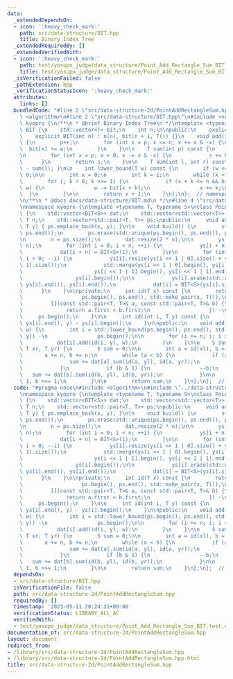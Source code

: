 ```yaml
---
data:
  _extendedDependsOn:
  - icon: ':heavy_check_mark:'
    path: src/data-structure/BIT.hpp
    title: Binary Index Tree
  _extendedRequiredBy: []
  _extendedVerifiedWith:
  - icon: ':heavy_check_mark:'
    path: test/yosupo_judge/data_structure/Point_Add_Rectangle_Sum_BIT.test.cpp
    title: test/yosupo_judge/data_structure/Point_Add_Rectangle_Sum_BIT.test.cpp
  _isVerificationFailed: false
  _pathExtension: hpp
  _verificationStatusIcon: ':heavy_check_mark:'
  attributes:
    links: []
  bundledCode: "#line 2 \"src/data-structure-2d/PointAddRectangleSum.hpp\"\n#include\
    \ <algorithm>\n#line 2 \"src/data-structure/BIT.hpp\"\n#include <vector>\nnamespace\
    \ kyopro {\n/**\n * @brief Binary Index Tree\n */\ntemplate <typename T>\nclass\
    \ BIT {\n    std::vector<T> bit;\n    int n;\n\npublic:\n    explicit BIT() {}\n\
    \    explicit BIT(int n) : n(n), bit(n + 1, T()) {}\n    void add(int p, T w)\
    \ {\n        p++;\n        for (int x = p; x <= n; x += x & -x) {\n          \
    \  bit[x] += w;\n        }\n    }\n\n    T sum(int p) const {\n        T s = 0;\n\
    \n        for (int x = p; x > 0; x -= x & -x) {\n            s += bit[x];\n  \
    \      }\n        return s;\n    }\n\n    T sum(int l, int r) const { return sum(r)\
    \ - sum(l); }\n\n    int lower_bound(T w) const {\n        if (w <= 0) return\
    \ 0;\n\n        int x = 0;\n        int k = 1;\n        while (k < n) k <<= 1;\n\
    \        for (; k > 0; k >>= 1) {\n            if (x + k <= n && bit[x + k] <\
    \ w) {\n                w -= bit[x + k];\n                x += k;\n          \
    \  }\n        }\n\n        return x + 1;\n    }\n};\n};  // namespace kyopro\n\
    \n/**\n * @docs docs/data-structure/BIT.md\n */\n#line 4 \"src/data-structure-2d/PointAddRectangleSum.hpp\"\
    \nnamespace kyopro {\ntemplate <typename T, typename S>\nclass PointAddRectangleSum\
    \ {\n    std::vector<BIT<S>> dat;\n    std::vector<std::vector<T>> ys;\n\n   \
    \ T n;\n    std::vector<std::pair<T, T>> ps;\npublic:\n     void add_point(T x,\
    \ T y) { ps.emplace_back(x, y); }\n\n    void build() {\n        std::sort(ps.begin(),\
    \ ps.end());\n        ps.erase(std::unique(ps.begin(), ps.end()), ps.end());\n\
    \n        n = ps.size();\n        dat.resize(2 * n);\n\n        ys.resize(2 *\
    \ n);\n        for (int i = 0; i < n; ++i) {\n            ys[i + n].emplace_back(ps[i].second);\n\
    \            dat[i + n] = BIT<S>(1);\n        }\n\n        for (int i = n - 1;\
    \ i > 0; --i) {\n            ys[i].resize(ys[i << 1 | 0].size() + ys[i << 1 |\
    \ 1].size());\n            std::merge(ys[i << 1 | 0].begin(), ys[i << 1 | 0].end(),\n\
    \                       ys[i << 1 | 1].begin(), ys[i << 1 | 1].end(),\n      \
    \                 ys[i].begin());\n\n            ys[i].erase(std::unique(ys[i].begin(),\
    \ ys[i].end()), ys[i].end());\n            dat[i] = BIT<S>(ys[i].size());\n  \
    \      }\n    }\n\nprivate:\n     int id(T x) const {\n        return std::lower_bound(\n\
    \                   ps.begin(), ps.end(), std::make_pair(x, T()),\n          \
    \         [](const std::pair<T, T>& a, const std::pair<T, T>& b) {\n         \
    \              return a.first < b.first;\n                   }) -\n          \
    \     ps.begin();\n    }\n\n     int id(int i, T y) const {\n        return std::lower_bound(ys[i].begin(),\
    \ ys[i].end(), y) - ys[i].begin();\n    }\n\npublic:\n    void add(T x, T y, S\
    \ w) {\n        int i = std::lower_bound(ps.begin(), ps.end(), std::make_pair(x,\
    \ y)) -\n                ps.begin();\n\n        for (i += n; i; i >>= 1) {\n \
    \           dat[i].add(id(i, y), w);\n        }\n    }\n\n    S sum(T xl, T yl,\
    \ T xr, T yr) {\n        S sum = 0;\n\n        int a = id(xl), b = id(xr);\n \
    \       a += n, b += n;\n        while (a < b) {\n            if (a & 1) {\n \
    \               sum += dat[a].sum(id(a, yl), id(a, yr));\n                ++a;\n\
    \            }\n            if (b & 1) {\n                --b;\n             \
    \   sum += dat[b].sum(id(b, yl), id(b, yr));\n            }\n\n            a >>=\
    \ 1, b >>= 1;\n        }\n\n        return sum;\n    }\n};\n};  // namespace kyopro\n"
  code: "#pragma once\n#include <algorithm>\n#include \"../data-structure/BIT.hpp\"\
    \nnamespace kyopro {\ntemplate <typename T, typename S>\nclass PointAddRectangleSum\
    \ {\n    std::vector<BIT<S>> dat;\n    std::vector<std::vector<T>> ys;\n\n   \
    \ T n;\n    std::vector<std::pair<T, T>> ps;\npublic:\n     void add_point(T x,\
    \ T y) { ps.emplace_back(x, y); }\n\n    void build() {\n        std::sort(ps.begin(),\
    \ ps.end());\n        ps.erase(std::unique(ps.begin(), ps.end()), ps.end());\n\
    \n        n = ps.size();\n        dat.resize(2 * n);\n\n        ys.resize(2 *\
    \ n);\n        for (int i = 0; i < n; ++i) {\n            ys[i + n].emplace_back(ps[i].second);\n\
    \            dat[i + n] = BIT<S>(1);\n        }\n\n        for (int i = n - 1;\
    \ i > 0; --i) {\n            ys[i].resize(ys[i << 1 | 0].size() + ys[i << 1 |\
    \ 1].size());\n            std::merge(ys[i << 1 | 0].begin(), ys[i << 1 | 0].end(),\n\
    \                       ys[i << 1 | 1].begin(), ys[i << 1 | 1].end(),\n      \
    \                 ys[i].begin());\n\n            ys[i].erase(std::unique(ys[i].begin(),\
    \ ys[i].end()), ys[i].end());\n            dat[i] = BIT<S>(ys[i].size());\n  \
    \      }\n    }\n\nprivate:\n     int id(T x) const {\n        return std::lower_bound(\n\
    \                   ps.begin(), ps.end(), std::make_pair(x, T()),\n          \
    \         [](const std::pair<T, T>& a, const std::pair<T, T>& b) {\n         \
    \              return a.first < b.first;\n                   }) -\n          \
    \     ps.begin();\n    }\n\n     int id(int i, T y) const {\n        return std::lower_bound(ys[i].begin(),\
    \ ys[i].end(), y) - ys[i].begin();\n    }\n\npublic:\n    void add(T x, T y, S\
    \ w) {\n        int i = std::lower_bound(ps.begin(), ps.end(), std::make_pair(x,\
    \ y)) -\n                ps.begin();\n\n        for (i += n; i; i >>= 1) {\n \
    \           dat[i].add(id(i, y), w);\n        }\n    }\n\n    S sum(T xl, T yl,\
    \ T xr, T yr) {\n        S sum = 0;\n\n        int a = id(xl), b = id(xr);\n \
    \       a += n, b += n;\n        while (a < b) {\n            if (a & 1) {\n \
    \               sum += dat[a].sum(id(a, yl), id(a, yr));\n                ++a;\n\
    \            }\n            if (b & 1) {\n                --b;\n             \
    \   sum += dat[b].sum(id(b, yl), id(b, yr));\n            }\n\n            a >>=\
    \ 1, b >>= 1;\n        }\n\n        return sum;\n    }\n};\n};  // namespace kyopro"
  dependsOn:
  - src/data-structure/BIT.hpp
  isVerificationFile: false
  path: src/data-structure-2d/PointAddRectangleSum.hpp
  requiredBy: []
  timestamp: '2023-05-11 20:24:21+09:00'
  verificationStatus: LIBRARY_ALL_AC
  verifiedWith:
  - test/yosupo_judge/data_structure/Point_Add_Rectangle_Sum_BIT.test.cpp
documentation_of: src/data-structure-2d/PointAddRectangleSum.hpp
layout: document
redirect_from:
- /library/src/data-structure-2d/PointAddRectangleSum.hpp
- /library/src/data-structure-2d/PointAddRectangleSum.hpp.html
title: src/data-structure-2d/PointAddRectangleSum.hpp
---
```

